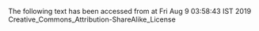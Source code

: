 The following text has been accessed from at Fri Aug 9 03:58:43 IST 2019
Creative_Commons_Attribution-ShareAlike_License
